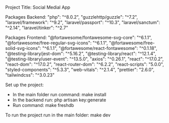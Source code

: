 Project Title: Social Medial App



Packages Backend:
    "php": "^8.0.2",
    "guzzlehttp/guzzle": "^7.2",
    "laravel/framework": "^9.2",
    "laravel/passport": "^10.3",
    "laravel/sanctum": "^2.14",
    "laravel/tinker": "^2.7"

Packages Frontend: 
    "@fortawesome/fontawesome-svg-core": "^6.1.1",
    "@fortawesome/free-regular-svg-icons": "^6.1.1",
    "@fortawesome/free-solid-svg-icons": "^6.1.1",
    "@fortawesome/react-fontawesome": "^0.1.18",
    "@testing-library/jest-dom": "^5.16.2",
    "@testing-library/react": "^12.1.4",
    "@testing-library/user-event": "^13.5.0",
    "axios": "^0.26.1",
    "react": "^17.0.2",
    "react-dom": "^17.0.2",
    "react-router-dom": "^6.2.2",
    "react-scripts": "5.0.0",
    "styled-components": "^5.3.3",
    "web-vitals": "^2.1.4",
    "prettier": "2.6.0",
    "tailwindcss": "^3.0.23"

Set up the project:
- In the main folder run command: make install
- In the backend run: php artisan key:generate 
- Run command: make freshdb

To run the project run in the main folder: make dev
